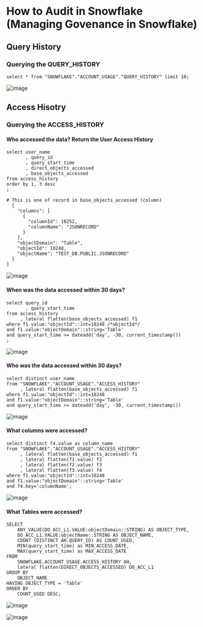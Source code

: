 # How to Audit in Snowflake (Managing Govenance in Snowflake)
## Query History
### Querying the QUERY_HISTORY
```
select * from "SNOWFLAKE"."ACCOUNT_USAGE"."QUERY_HISTORY" limit 10;
```
![image](https://user-images.githubusercontent.com/52474199/162957848-db97182d-dd8c-4c1b-a770-c3962eefad0b.png)


## Access Hisotry
### Querying the ACCESS_HISTORY 

#### Who accessed the data? Return the User Access History
```
select user_name
       , query_id
       , query_start_time
       , direct_objects_accessed
       , base_objects_accessed
from access_history
order by 1, 3 desc
;
```
```
# This is one of record in base_objects_accessed (column)
  {
    "columns": [
      {
        "columnId": 10252,
        "columnName": "JSONRECORD"
      }
    ],
    "objectDomain": "Table",
    "objectId": 10248,
    "objectName": "TEST_DB.PUBLIC.JSONRECORD"
  }
]
```
![image](https://user-images.githubusercontent.com/52474199/162992691-e268a949-62c3-4e16-b912-607dada8c144.png)


#### When was the data accessed within 30 days?
```
select query_id
       , query_start_time
from access_history
     , lateral flatten(base_objects_accessed) f1
where f1.value:"objectId"::int=10248 /*objectId*/
and f1.value:"objectDomain"::string='Table'
and query_start_time >= dateadd('day', -30, current_timestamp())
;
```
![image](https://user-images.githubusercontent.com/52474199/162993543-dc45c301-3b3e-4b4b-b0a3-5ac878db035b.png)

#### Who was the data accessed within 30 days?
```
select distinct user_name
from "SNOWFLAKE"."ACCOUNT_USAGE"."ACCESS_HISTORY"
     , lateral flatten(base_objects_accessed) f1
where f1.value:"objectId"::int=10248
and f1.value:"objectDomain"::string='Table'
and query_start_time >= dateadd('day', -30, current_timestamp())
```
![image](https://user-images.githubusercontent.com/52474199/162993818-08a765d4-7e49-46c3-b8e2-b85a08c8543a.png)


#### What columns were accessed?
```
select distinct f4.value as column_name
from "SNOWFLAKE"."ACCOUNT_USAGE"."ACCESS_HISTORY"
     , lateral flatten(base_objects_accessed) f1
     , lateral flatten(f1.value) f2
     , lateral flatten(f2.value) f3
     , lateral flatten(f3.value) f4
where f1.value:"objectId"::int=10248
and f1.value:"objectDomain"::string='Table'
and f4.key='columnName';
```
![image](https://user-images.githubusercontent.com/52474199/162994294-6f6e06a4-dd26-47b0-8e0d-393d0dde4813.png)

#### What Tables were accessed?
```
SELECT   
    ANY_VALUE(DO_ACC_L1.VALUE:objectDomain::STRING) AS OBJECT_TYPE,
    DO_ACC_L1.VALUE:objectName::STRING AS OBJECT_NAME,
    COUNT (DISTINCT AH.QUERY_ID) AS COUNT_USED,
    MIN(query_start_time) as MIN_ACCESS_DATE,
    MAX(query_start_time) as MAX_ACCESS_DATE
FROM
    SNOWFLAKE.ACCOUNT_USAGE.ACCESS_HISTORY AH,
    lateral flatten(DIRECT_OBJECTS_ACCESSED) DO_ACC_L1
GROUP BY       
    OBJECT_NAME
HAVING OBJECT_TYPE = 'Table'
ORDER BY
    COUNT_USED DESC;
```
![image](https://user-images.githubusercontent.com/52474199/163530328-dcb22d74-ed51-4fc2-8bb9-1eba61d39770.png)

![image](https://user-images.githubusercontent.com/52474199/166086484-865e03df-088a-46db-8bcd-caa27672acac.png)


